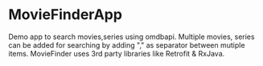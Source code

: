 # MovieFinderApp
Demo app to search movies,series using omdbapi. Multiple movies, series can be added for searching by adding "," as separator between mutiple items. MovieFinder uses 3rd party libraries like Retrofit & RxJava.
